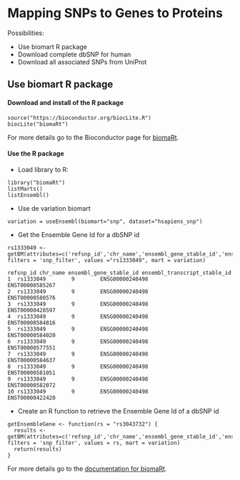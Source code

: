 # Mapping SNPs to Genes to Proteins

Possibilities:
* Use biomart R package
* Download complete dbSNP for human
* Download all associated SNPs from UniProt

## Use biomart R package

#### Download and install of the R package
~~~~
source("https://bioconductor.org/biocLite.R")
biocLite("biomaRt")
~~~~
For more details go to the Bioconductor page for [biomaRt](http://bioconductor.org/packages/biomaRt/).

#### Use the R package

* Load library to R:
~~~~
library("biomaRt")
listMarts()
listEnsembl()
~~~~
* Use de variation biomart
~~~~
variation = useEnsembl(biomart="snp", dataset="hsapiens_snp")
~~~~

* Get the Ensemble Gene Id for a dbSNP id
~~~~
rs1333049 <- getBM(attributes=c('refsnp_id','chr_name','ensembl_gene_stable_id','ensembl_transcript_stable_id'), filters = 'snp_filter', values ="rs1333049", mart = variation)
~~~~
~~~~
refsnp_id chr_name ensembl_gene_stable_id ensembl_transcript_stable_id
1  rs1333049        9        ENSG00000240498              ENST00000585267
2  rs1333049        9        ENSG00000240498              ENST00000580576
3  rs1333049        9        ENSG00000240498              ENST00000428597
4  rs1333049        9        ENSG00000240498              ENST00000584816
5  rs1333049        9        ENSG00000240498              ENST00000584020
6  rs1333049        9        ENSG00000240498              ENST00000577551
7  rs1333049        9        ENSG00000240498              ENST00000584637
8  rs1333049        9        ENSG00000240498              ENST00000581051
9  rs1333049        9        ENSG00000240498              ENST00000582072
10 rs1333049        9        ENSG00000240498              ENST00000422420
~~~~

* Create an R function to retrieve the Ensemble Gene Id of a dbSNP id
~~~~
getEnsembleGene <- function(rs = "rs3043732") {
  results <- getBM(attributes=c('refsnp_id','chr_name','ensembl_gene_stable_id','ensembl_transcript_stable_id'), filters = 'snp_filter', values = rs, mart = variation)
  return(results)
}
~~~~
For more details go to the [documentation for biomaRt](https://bioconductor.org/packages/release/bioc/vignettes/biomaRt/inst/doc/biomaRt.html#introduction).

